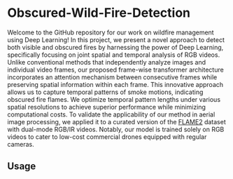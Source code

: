 # Obscured-Wild-Fire-Detection
Welcome to the GitHub repository for our work on wildfire management using Deep Learning! 
In this project, we present a novel approach to detect both visible and obscured fires by harnessing the power of Deep Learning, 
specifically focusing on joint spatial and temporal analysis of RGB videos. Unlike conventional methods that independently analyze 
images and individual video frames, our proposed frame-wise transformer architecture incorporates an attention mechanism between consecutive frames while preserving spatial information within each frame. This innovative approach allows us to capture temporal patterns of smoke motions, indicating obscured fire flames. We optimize temporal pattern lengths under various spatial resolutions to achieve superior performance while minimizing computational costs. To validate the applicability of our method in aerial image processing, we applied it to a curated version of the [FLAME2](http://ieee-dataport.org/open-access/flame-2-fire-detection-and-modeling-aerial-multi-spectral-image-dataset) dataset with dual-mode RGB/IR videos. Notably, our model is trained solely on RGB videos to cater to low-cost commercial drones equipped with regular cameras. 

<!-- The proposed method demonstrates remarkable results with a Segmentation Foreground Dice score of 92.61% and Object Detection Precision and Recall rates of 93.21% and 91.73%, respectively. The repository includes the implementation of our frame-wise transformer architecture, dataset preparation scripts, and model evaluation tools. Join us in revolutionizing wildfire detection with cutting-edge Deep Learning techniques! -->

## Usage

